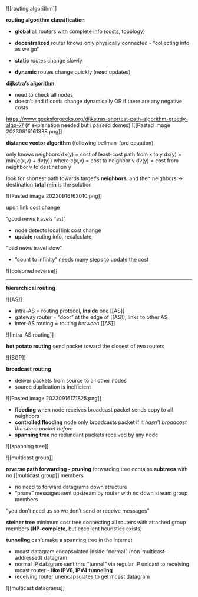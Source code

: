 ![[routing algorithm]]

**routing algorithm classification**

- **global** all routers with complete info (costs, topology)
- **decentralized** router knows only physically connected - “collecting info as we go”

- **static** routes change slowly
- **dynamic** routes change quickly (need updates)

**dijkstra’s algorithm** 
- need to check all nodes 
- doesn’t end if costs change dynamically OR if there are any negative costs

https://www.geeksforgeeks.org/dijkstras-shortest-path-algorithm-greedy-algo-7/
(if explanation needed but i passed domes)
![[Pasted image 20230916161338.png]]


**distance vector algorithm**
(following bellman-ford equation)

only knows neighbors 
	dx(y) = cost of least-cost path from x to y
	dx(y) = min{c(x,v) + dv(y)}
where
	c(x,v) = cost to neighbor v
	dv(y) = cost from neighbor v to destination y

look for shortest path towards target's **neighbors**, and then neighbors → destination
**total min** is the solution

![[Pasted image 20230916162010.png]]

upon link cost change

“good news travels fast”
- node detects local link cost change 
- **update** routing info, recalculate

“bad news travel slow” 
- “count to infinity” needs many steps to update the cost

![[poisoned reverse]]

-----
**hierarchical routing** 

![[AS]]

- intra-AS = routing protocol, **inside** one [[AS]]
- gateway router = “door” at the edge of [[AS]], links to other AS
- inter-AS routing = routing *between* [[AS]]

![[intra-AS routing]]

**hot potato routing** send packet toward the closest of two routers

![[BGP]]

**broadcast routing**
- deliver packets from source to all other nodes 
- source duplication is inefficient

 ![[Pasted image 20230916171825.png]]

- **flooding** when node receives broadcast packet sends copy to all neighbors 
- **controlled flooding** node only broadcasts packet if it *hasn’t broadcast the same packet before*
- **spanning tree** no redundant packets received by any node

![[spanning tree]]

![[multicast group]]

**reverse path forwarding - pruning**
forwarding tree contains **subtrees** with no [[multicast group]] members 
- no need to forward datagrams down structure
- “prune” messages sent upstream by router with no down stream group members

“you don’t need us so we don’t send or receive messages”

**steiner tree** minimum cost tree connecting all routers with attached group members (**NP-complete**, but excellent heuristics exists)

**tunneling** 
can’t make a spanning tree in the internet
- mcast datagram encapsulated inside “normal” (non-multicast-addressed) datagram
- normal IP datagram sent thru “tunnel” via regular IP unicast to receiving mcast router - **like IPV6, IPV4 tunneling**
- receiving router unencapsulates to get mcast datagram

![[multicast datagrams]]
